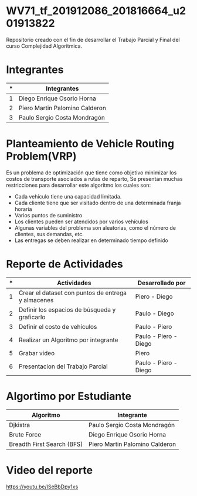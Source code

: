 # WV71_tf_201912086_201816664_u201913822
Repositorio creado con el fin de desarrollar el Trabajo Parcial y Final del curso Complejidad Algoritmica.

# Integrantes

| * | Integrantes |
| ------ | ------ |
| 1 | Diego Enrique Osorio Horna |
| 2 | Piero Martin Palomino Calderon |
| 3 | Paulo Sergio Costa Mondragón |

# Planteamiento de Vehicle Routing Problem(VRP)

 Es un problema de optimización que tiene como objetivo minimizar los costos de transporte asociados a rutas de reparto, Se presentan muchas restricciones para desarrollar este algoritmo los cuales son:
- Cada vehículo tiene una capacidad limitada.
- Cada cliente tiene que ser visitado dentro de una determinada franja horaria
- Varios puntos de suministro
- Los clientes pueden ser atendidos por varios vehículos
- Algunas variables del problema son aleatorias, como el número de clientes, sus demandas, etc.
- Las entregas se deben realizar en determinado tiempo definido

# Reporte de Actividades 

| * | Actividades | Desarrollado por |
| ------ | ------ | ------ |
| 1 | Crear el dataset con puntos de entrega y almacenes | Piero - Diego |
| 2 | Definir los espacios de búsqueda y graficarlo | Paulo - Diego |
| 3 | Definir el costo de vehículos | Paulo - Piero|
| 4 | Realizar un Algoritmo por integrante | Paulo - Piero - Diego |
| 5 | Grabar video | Piero |
| 6 | Presentacion del Trabajo Parcial | Paulo - Piero - Diego |

# Algortimo por Estudiante

| Algoritmo | Integrante |
| ------ | ------ |
| Djkistra | Paulo Sergio Costa Mondragón |
| Brute Force | Diego Enrique Osorio Horna |
| Breadth First Search (BFS) | Piero Martin Palomino Calderon |

# Video del reporte
https://youtu.be/ISeBbDpy1xs
